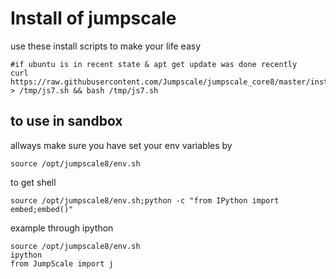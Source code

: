 Install of jumpscale 
=====================

use these install scripts to make your life easy

```
#if ubuntu is in recent state & apt get update was done recently
curl https://raw.githubusercontent.com/Jumpscale/jumpscale_core8/master/install/install.sh > /tmp/js7.sh && bash /tmp/js7.sh

```

to use in sandbox
-----------------
allways make sure you have set your env variables by
```
source /opt/jumpscale8/env.sh
```

to get shell
```
source /opt/jumpscale8/env.sh;python -c "from IPython import embed;embed()"
```

example through ipython
```
source /opt/jumpscale8/env.sh
ipython
from JumpScale import j
```

